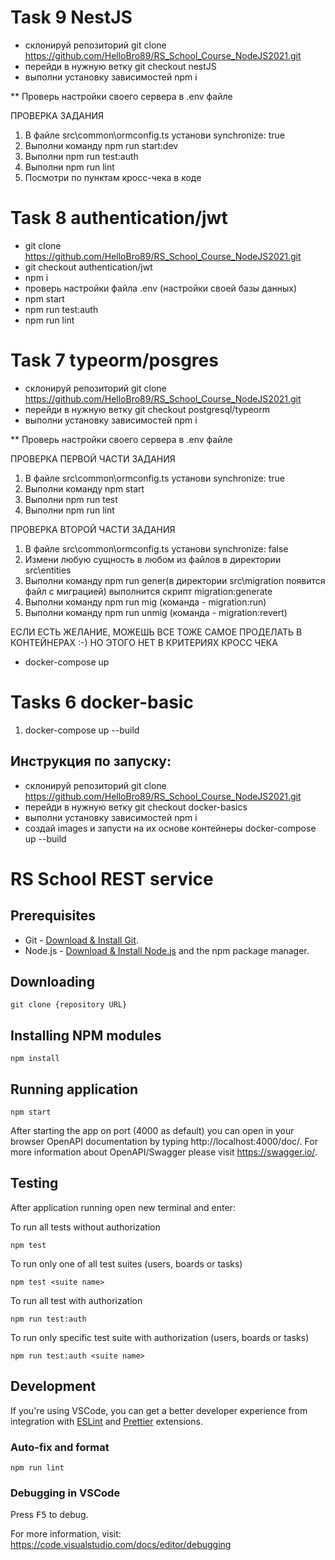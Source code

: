 # Task 9 NestJS

- склонируй репозиторий git clone https://github.com/HelloBro89/RS_School_Course_NodeJS2021.git
- перейди в нужную ветку git checkout nestJS
- выполни установку зависимостей npm i

\*\* Проверь настройки своего сервера в .env файле

ПРОВЕРКА ЗАДАНИЯ

1. В файле src\common\ormconfig.ts установи synchronize: true
2. Выполни команду npm run start:dev
3. Выполни npm run test:auth
4. Выполни npm run lint
5. Посмотри по пунктам кросс-чека в коде

# Task 8 authentication/jwt

- git clone https://github.com/HelloBro89/RS_School_Course_NodeJS2021.git
- git checkout authentication/jwt
- npm i
- проверь настройки файла .env (настройки своей базы данных)
- npm start
- npm run test:auth
- npm run lint

# Task 7 typeorm/posgres

- склонируй репозиторий git clone https://github.com/HelloBro89/RS_School_Course_NodeJS2021.git
- перейди в нужную ветку git checkout postgresql/typeorm
- выполни установку зависимостей npm i

\*\* Проверь настройки своего сервера в .env файле

ПРОВЕРКА ПЕРВОЙ ЧАСТИ ЗАДАНИЯ

1. В файле src\common\ormconfig.ts установи synchronize: true
2. Выполни команду npm start
3. Выполни npm run test
4. Выполни npm run lint

ПРОВЕРКА ВТОРОЙ ЧАСТИ ЗАДАНИЯ

1. В файле src\common\ormconfig.ts установи synchronize: false
2. Измени любую сущность в любом из файлов в директории src\entities
3. Выполни команду npm run gener(в директории src\migration появится файл с миграцией) выполнится скрипт migration:generate
4. Выполни команду npm run mig (команда - migration:run)
5. Выполни команду npm run unmig (команда - migration:revert)

ЕСЛИ ЕСТЬ ЖЕЛАНИЕ, МОЖЕШЬ ВСЕ ТОЖЕ САМОЕ ПРОДЕЛАТЬ В КОНТЕЙНЕРАХ :-) НО ЭТОГО НЕТ В КРИТЕРИЯХ КРОСС ЧЕКА

- docker-compose up

# Tasks 6 docker-basic

1. docker-compose up --build

## Инструкция по запуску:

- склонируй репозиторий git clone https://github.com/HelloBro89/RS_School_Course_NodeJS2021.git
- перейди в нужную ветку git checkout docker-basics
- выполни установку зависимостей npm i
- создай images и запусти на их основе контейнеры docker-compose up --build

# RS School REST service

## Prerequisites

- Git - [Download & Install Git](https://git-scm.com/downloads).
- Node.js - [Download & Install Node.js](https://nodejs.org/en/download/) and the npm package manager.

## Downloading

```
git clone {repository URL}
```

## Installing NPM modules

```
npm install
```

## Running application

```
npm start
```

After starting the app on port (4000 as default) you can open
in your browser OpenAPI documentation by typing http://localhost:4000/doc/.
For more information about OpenAPI/Swagger please visit https://swagger.io/.

## Testing

After application running open new terminal and enter:

To run all tests without authorization

```
npm test
```

To run only one of all test suites (users, boards or tasks)

```
npm test <suite name>
```

To run all test with authorization

```
npm run test:auth
```

To run only specific test suite with authorization (users, boards or tasks)

```
npm run test:auth <suite name>
```

## Development

If you're using VSCode, you can get a better developer experience from integration with [ESLint](https://marketplace.visualstudio.com/items?itemName=dbaeumer.vscode-eslint) and [Prettier](https://marketplace.visualstudio.com/items?itemName=esbenp.prettier-vscode) extensions.

### Auto-fix and format

```
npm run lint
```

### Debugging in VSCode

Press <kbd>F5</kbd> to debug.

For more information, visit: https://code.visualstudio.com/docs/editor/debugging
